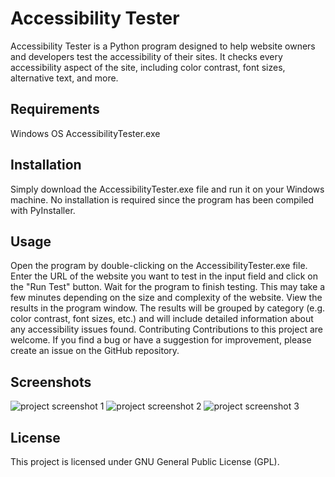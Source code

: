 # Accessibility Tester
Accessibility Tester is a Python program designed to help website owners and developers test the accessibility of their sites. It checks every accessibility aspect of the site, including color contrast, font sizes, alternative text, and more.

## Requirements
Windows OS
AccessibilityTester.exe
## Installation
Simply download the AccessibilityTester.exe file and run it on your Windows machine. No installation is required since the program has been compiled with PyInstaller.

## Usage
Open the program by double-clicking on the AccessibilityTester.exe file.
Enter the URL of the website you want to test in the input field and click on the "Run Test" button.
Wait for the program to finish testing. This may take a few minutes depending on the size and complexity of the website.
View the results in the program window. The results will be grouped by category (e.g. color contrast, font sizes, etc.) and will include detailed information about any accessibility issues found.
Contributing
Contributions to this project are welcome. If you find a bug or have a suggestion for improvement, please create an issue on the GitHub repository.

## Screenshots
![project screenshot 1](images/screenshot-1)
![project screenshot 2](images/screenshot-2)
![project screenshot 3](images/screenshot-3)

## License
This project is licensed under GNU General Public License (GPL).

